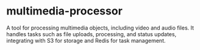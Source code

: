 # multimedia-processor
A tool for processing multimedia objects, including video and audio files. It handles tasks such as file uploads, processing, and status updates, integrating with S3 for storage and Redis for task management.
